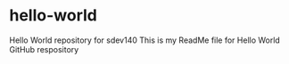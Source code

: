 # hello-world
Hello World repository for sdev140
This is my ReadMe file for Hello World GitHub respository
